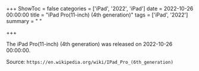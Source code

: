 +++
ShowToc = false
categories = ['iPad', '2022', 'iPad']
date = 2022-10-26 00:00:00
title = "iPad Pro(11-inch) (4th generation)"
tags = ['iPad', '2022']
summary = " "

+++

The iPad Pro(11-inch) (4th generation) was released on 2022-10-26 00:00:00.

Source: `https://en.wikipedia.org/wiki/IPad_Pro_(6th_generation)`


